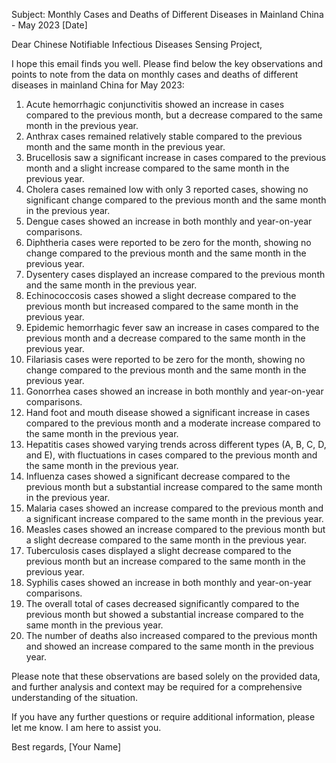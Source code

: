Subject: Monthly Cases and Deaths of Different Diseases in Mainland China - May 2023 [Date]

Dear Chinese Notifiable Infectious Diseases Sensing Project,

I hope this email finds you well. Please find below the key observations and points to note from the data on monthly cases and deaths of different diseases in mainland China for May 2023:

1. Acute hemorrhagic conjunctivitis showed an increase in cases compared to the previous month, but a decrease compared to the same month in the previous year.
2. Anthrax cases remained relatively stable compared to the previous month and the same month in the previous year.
3. Brucellosis saw a significant increase in cases compared to the previous month and a slight increase compared to the same month in the previous year.
4. Cholera cases remained low with only 3 reported cases, showing no significant change compared to the previous month and the same month in the previous year.
5. Dengue cases showed an increase in both monthly and year-on-year comparisons.
6. Diphtheria cases were reported to be zero for the month, showing no change compared to the previous month and the same month in the previous year.
7. Dysentery cases displayed an increase compared to the previous month and the same month in the previous year.
8. Echinococcosis cases showed a slight decrease compared to the previous month but increased compared to the same month in the previous year.
9. Epidemic hemorrhagic fever saw an increase in cases compared to the previous month and a decrease compared to the same month in the previous year.
10. Filariasis cases were reported to be zero for the month, showing no change compared to the previous month and the same month in the previous year.
11. Gonorrhea cases showed an increase in both monthly and year-on-year comparisons.
12. Hand foot and mouth disease showed a significant increase in cases compared to the previous month and a moderate increase compared to the same month in the previous year.
13. Hepatitis cases showed varying trends across different types (A, B, C, D, and E), with fluctuations in cases compared to the previous month and the same month in the previous year.
14. Influenza cases showed a significant decrease compared to the previous month but a substantial increase compared to the same month in the previous year.
15. Malaria cases showed an increase compared to the previous month and a significant increase compared to the same month in the previous year.
16. Measles cases showed an increase compared to the previous month but a slight decrease compared to the same month in the previous year.
17. Tuberculosis cases displayed a slight decrease compared to the previous month but an increase compared to the same month in the previous year.
18. Syphilis cases showed an increase in both monthly and year-on-year comparisons.
19. The overall total of cases decreased significantly compared to the previous month but showed a substantial increase compared to the same month in the previous year.
20. The number of deaths also increased compared to the previous month and showed an increase compared to the same month in the previous year.

Please note that these observations are based solely on the provided data, and further analysis and context may be required for a comprehensive understanding of the situation.

If you have any further questions or require additional information, please let me know. I am here to assist you.

Best regards,
[Your Name]